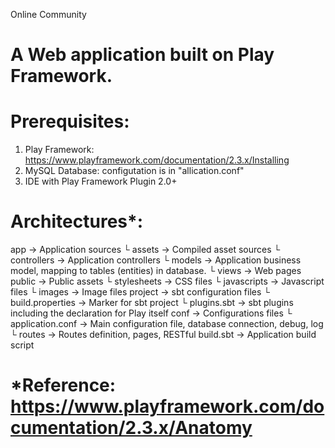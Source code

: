 Online Community
# A Web application built on Play Framework.

# Prerequisites:
  1. Play Framework: https://www.playframework.com/documentation/2.3.x/Installing
  2. MySQL Database: configutation is in "allication.conf"
  3. IDE with Play Framework Plugin 2.0+

# Architectures*:
  app                      → Application sources
   └ assets                → Compiled asset sources
   └ controllers           → Application controllers
   └ models                → Application business model, mapping to tables (entities) in database.
   └ views                 → Web pages
  public                   → Public assets
   └ stylesheets           → CSS files
   └ javascripts           → Javascript files
   └ images                → Image files
  project                  → sbt configuration files
   └ build.properties      → Marker for sbt project
   └ plugins.sbt           → sbt plugins including the declaration for Play itself
  conf                     → Configurations files
   └ application.conf      → Main configuration file, database connection, debug, log 
   └ routes                → Routes definition, pages, RESTful
  build.sbt                → Application build script

# *Reference: https://www.playframework.com/documentation/2.3.x/Anatomy

